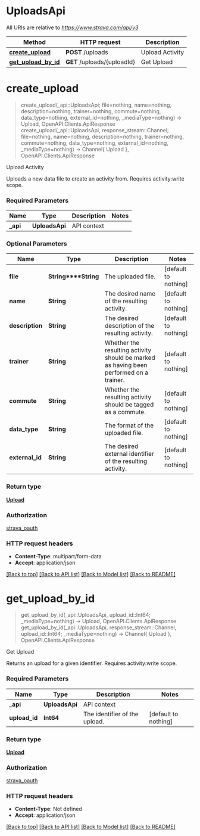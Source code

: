 # UploadsApi

All URIs are relative to *https://www.strava.com/api/v3*

Method | HTTP request | Description
------------- | ------------- | -------------
[**create_upload**](UploadsApi.md#create_upload) | **POST** /uploads | Upload Activity
[**get_upload_by_id**](UploadsApi.md#get_upload_by_id) | **GET** /uploads/{uploadId} | Get Upload


# **create_upload**
> create_upload(_api::UploadsApi; file=nothing, name=nothing, description=nothing, trainer=nothing, commute=nothing, data_type=nothing, external_id=nothing, _mediaType=nothing) -> Upload, OpenAPI.Clients.ApiResponse <br/>
> create_upload(_api::UploadsApi, response_stream::Channel; file=nothing, name=nothing, description=nothing, trainer=nothing, commute=nothing, data_type=nothing, external_id=nothing, _mediaType=nothing) -> Channel{ Upload }, OpenAPI.Clients.ApiResponse

Upload Activity

Uploads a new data file to create an activity from. Requires activity:write scope.

### Required Parameters

Name | Type | Description  | Notes
------------- | ------------- | ------------- | -------------
 **_api** | **UploadsApi** | API context | 

### Optional Parameters

Name | Type | Description  | Notes
------------- | ------------- | ------------- | -------------
 **file** | **String****String**| The uploaded file. | [default to nothing]
 **name** | **String**| The desired name of the resulting activity. | [default to nothing]
 **description** | **String**| The desired description of the resulting activity. | [default to nothing]
 **trainer** | **String**| Whether the resulting activity should be marked as having been performed on a trainer. | [default to nothing]
 **commute** | **String**| Whether the resulting activity should be tagged as a commute. | [default to nothing]
 **data_type** | **String**| The format of the uploaded file. | [default to nothing]
 **external_id** | **String**| The desired external identifier of the resulting activity. | [default to nothing]

### Return type

[**Upload**](Upload.md)

### Authorization

[strava_oauth](../README.md#strava_oauth)

### HTTP request headers

 - **Content-Type**: multipart/form-data
 - **Accept**: application/json

[[Back to top]](#) [[Back to API list]](../README.md#api-endpoints) [[Back to Model list]](../README.md#models) [[Back to README]](../README.md)

# **get_upload_by_id**
> get_upload_by_id(_api::UploadsApi, upload_id::Int64; _mediaType=nothing) -> Upload, OpenAPI.Clients.ApiResponse <br/>
> get_upload_by_id(_api::UploadsApi, response_stream::Channel, upload_id::Int64; _mediaType=nothing) -> Channel{ Upload }, OpenAPI.Clients.ApiResponse

Get Upload

Returns an upload for a given identifier. Requires activity:write scope.

### Required Parameters

Name | Type | Description  | Notes
------------- | ------------- | ------------- | -------------
 **_api** | **UploadsApi** | API context | 
**upload_id** | **Int64**| The identifier of the upload. | [default to nothing]

### Return type

[**Upload**](Upload.md)

### Authorization

[strava_oauth](../README.md#strava_oauth)

### HTTP request headers

 - **Content-Type**: Not defined
 - **Accept**: application/json

[[Back to top]](#) [[Back to API list]](../README.md#api-endpoints) [[Back to Model list]](../README.md#models) [[Back to README]](../README.md)


